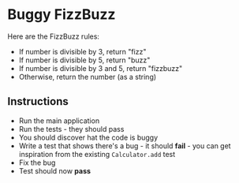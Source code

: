 # Buggy FizzBuzz

Here are the FizzBuzz rules:

* If number is divisible by 3, return "fizz"
* If number is divisible by 5, return "buzz"
* If number is divisible by 3 and 5, return "fizzbuzz"
* Otherwise, return the number (as a string)

## Instructions

* Run the main application
* Run the tests - they should pass
* You should discover hat the code is buggy
* Write a test that shows there's a bug - it should **fail** - you can
  get inspiration from the existing `Calculator.add` test
* Fix the bug
* Test should now **pass**
